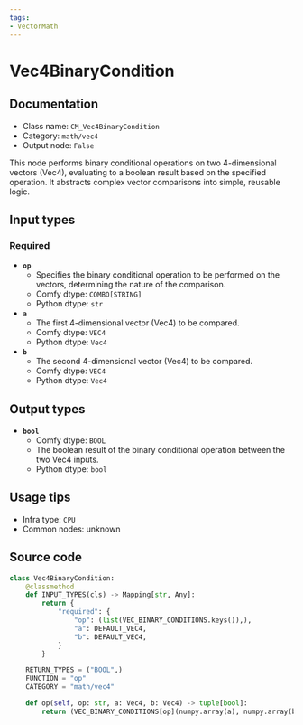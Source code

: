 ```yaml
---
tags:
- VectorMath
---
```


# Vec4BinaryCondition
## Documentation
- Class name: `CM_Vec4BinaryCondition`
- Category: `math/vec4`
- Output node: `False`

This node performs binary conditional operations on two 4-dimensional vectors (Vec4), evaluating to a boolean result based on the specified operation. It abstracts complex vector comparisons into simple, reusable logic.
## Input types
### Required
- **`op`**
    - Specifies the binary conditional operation to be performed on the vectors, determining the nature of the comparison.
    - Comfy dtype: `COMBO[STRING]`
    - Python dtype: `str`
- **`a`**
    - The first 4-dimensional vector (Vec4) to be compared.
    - Comfy dtype: `VEC4`
    - Python dtype: `Vec4`
- **`b`**
    - The second 4-dimensional vector (Vec4) to be compared.
    - Comfy dtype: `VEC4`
    - Python dtype: `Vec4`
## Output types
- **`bool`**
    - Comfy dtype: `BOOL`
    - The boolean result of the binary conditional operation between the two Vec4 inputs.
    - Python dtype: `bool`
## Usage tips
- Infra type: `CPU`
- Common nodes: unknown


## Source code
```python
class Vec4BinaryCondition:
    @classmethod
    def INPUT_TYPES(cls) -> Mapping[str, Any]:
        return {
            "required": {
                "op": (list(VEC_BINARY_CONDITIONS.keys()),),
                "a": DEFAULT_VEC4,
                "b": DEFAULT_VEC4,
            }
        }

    RETURN_TYPES = ("BOOL",)
    FUNCTION = "op"
    CATEGORY = "math/vec4"

    def op(self, op: str, a: Vec4, b: Vec4) -> tuple[bool]:
        return (VEC_BINARY_CONDITIONS[op](numpy.array(a), numpy.array(b)),)

```
